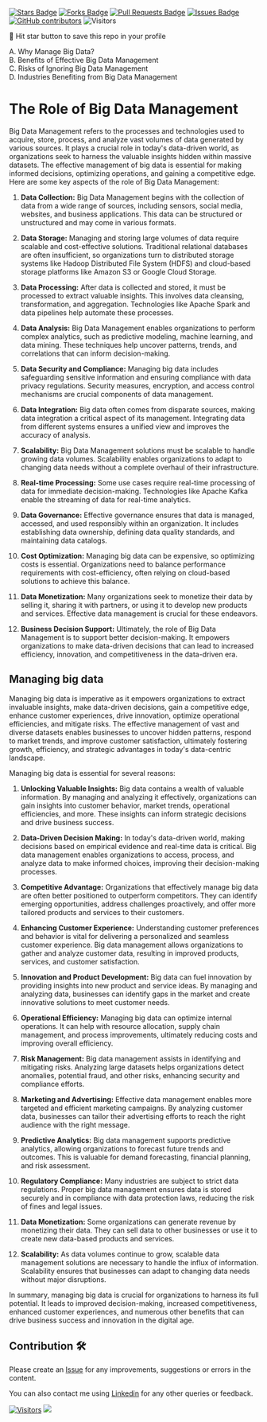 <a href="https://github.com/drshahizan/BDM/stargazers"><img src="https://img.shields.io/github/stars/drshahizan/BDM" alt="Stars Badge"/></a>
<a href="https://github.com/drshahizan/BDM/network/members"><img src="https://img.shields.io/github/forks/drshahizan/BDM" alt="Forks Badge"/></a>
<a href="https://github.com/drshahizan/BDM/pulls"><img src="https://img.shields.io/github/issues-pr/drshahizan/BDM" alt="Pull Requests Badge"/></a>
<a href="https://github.com/drshahizan/BDM"><img src="https://img.shields.io/github/issues/drshahizan/BDM" alt="Issues Badge"/></a>
<a href="https://github.com/drshahizan/BDM/graphs/contributors"><img alt="GitHub contributors" src="https://img.shields.io/github/contributors/drshahizan/BDM?color=2b9348"></a>
![Visitors](https://api.visitorbadge.io/api/visitors?path=https%3A%2F%2Fgithub.com%2Fdrshahizan%2BDM&labelColor=%23d9e3f0&countColor=%23697689&style=flat)

🌟 Hit star button to save this repo in your profile


A. Why Manage Big Data?<br> B. Benefits of Effective Big Data Management<br> C. Risks of Ignoring Big Data Management<br> D. Industries Benefiting from Big Data Management

# The Role of Big Data Management

Big Data Management refers to the processes and technologies used to acquire, store, process, and analyze vast volumes of data generated by various sources. It plays a crucial role in today's data-driven world, as organizations seek to harness the valuable insights hidden within massive datasets. The effective management of big data is essential for making informed decisions, optimizing operations, and gaining a competitive edge. Here are some key aspects of the role of Big Data Management:

1. **Data Collection:** Big Data Management begins with the collection of data from a wide range of sources, including sensors, social media, websites, and business applications. This data can be structured or unstructured and may come in various formats.

2. **Data Storage:** Managing and storing large volumes of data require scalable and cost-effective solutions. Traditional relational databases are often insufficient, so organizations turn to distributed storage systems like Hadoop Distributed File System (HDFS) and cloud-based storage platforms like Amazon S3 or Google Cloud Storage.

3. **Data Processing:** After data is collected and stored, it must be processed to extract valuable insights. This involves data cleansing, transformation, and aggregation. Technologies like Apache Spark and data pipelines help automate these processes.

4. **Data Analysis:** Big Data Management enables organizations to perform complex analytics, such as predictive modeling, machine learning, and data mining. These techniques help uncover patterns, trends, and correlations that can inform decision-making.

5. **Data Security and Compliance:** Managing big data includes safeguarding sensitive information and ensuring compliance with data privacy regulations. Security measures, encryption, and access control mechanisms are crucial components of data management.

6. **Data Integration:** Big data often comes from disparate sources, making data integration a critical aspect of its management. Integrating data from different systems ensures a unified view and improves the accuracy of analysis.

7. **Scalability:** Big Data Management solutions must be scalable to handle growing data volumes. Scalability enables organizations to adapt to changing data needs without a complete overhaul of their infrastructure.

8. **Real-time Processing:** Some use cases require real-time processing of data for immediate decision-making. Technologies like Apache Kafka enable the streaming of data for real-time analytics.

9. **Data Governance:** Effective governance ensures that data is managed, accessed, and used responsibly within an organization. It includes establishing data ownership, defining data quality standards, and maintaining data catalogs.

10. **Cost Optimization:** Managing big data can be expensive, so optimizing costs is essential. Organizations need to balance performance requirements with cost-efficiency, often relying on cloud-based solutions to achieve this balance.

11. **Data Monetization:** Many organizations seek to monetize their data by selling it, sharing it with partners, or using it to develop new products and services. Effective data management is crucial for these endeavors.

12. **Business Decision Support:** Ultimately, the role of Big Data Management is to support better decision-making. It empowers organizations to make data-driven decisions that can lead to increased efficiency, innovation, and competitiveness in the data-driven era.

## Managing big data
Managing big data is imperative as it empowers organizations to extract invaluable insights, make data-driven decisions, gain a competitive edge, enhance customer experiences, drive innovation, optimize operational efficiencies, and mitigate risks. The effective management of vast and diverse datasets enables businesses to uncover hidden patterns, respond to market trends, and improve customer satisfaction, ultimately fostering growth, efficiency, and strategic advantages in today's data-centric landscape.

Managing big data is essential for several reasons:

1. **Unlocking Valuable Insights:** Big data contains a wealth of valuable information. By managing and analyzing it effectively, organizations can gain insights into customer behavior, market trends, operational efficiencies, and more. These insights can inform strategic decisions and drive business success.

2. **Data-Driven Decision Making:** In today's data-driven world, making decisions based on empirical evidence and real-time data is critical. Big data management enables organizations to access, process, and analyze data to make informed choices, improving their decision-making processes.

3. **Competitive Advantage:** Organizations that effectively manage big data are often better positioned to outperform competitors. They can identify emerging opportunities, address challenges proactively, and offer more tailored products and services to their customers.

4. **Enhancing Customer Experience:** Understanding customer preferences and behavior is vital for delivering a personalized and seamless customer experience. Big data management allows organizations to gather and analyze customer data, resulting in improved products, services, and customer satisfaction.

5. **Innovation and Product Development:** Big data can fuel innovation by providing insights into new product and service ideas. By managing and analyzing data, businesses can identify gaps in the market and create innovative solutions to meet customer needs.

6. **Operational Efficiency:** Managing big data can optimize internal operations. It can help with resource allocation, supply chain management, and process improvements, ultimately reducing costs and improving overall efficiency.

7. **Risk Management:** Big data management assists in identifying and mitigating risks. Analyzing large datasets helps organizations detect anomalies, potential fraud, and other risks, enhancing security and compliance efforts.

8. **Marketing and Advertising:** Effective data management enables more targeted and efficient marketing campaigns. By analyzing customer data, businesses can tailor their advertising efforts to reach the right audience with the right message.

9. **Predictive Analytics:** Big data management supports predictive analytics, allowing organizations to forecast future trends and outcomes. This is valuable for demand forecasting, financial planning, and risk assessment.

10. **Regulatory Compliance:** Many industries are subject to strict data regulations. Proper big data management ensures data is stored securely and in compliance with data protection laws, reducing the risk of fines and legal issues.

11. **Data Monetization:** Some organizations can generate revenue by monetizing their data. They can sell data to other businesses or use it to create new data-based products and services.

12. **Scalability:** As data volumes continue to grow, scalable data management solutions are necessary to handle the influx of information. Scalability ensures that businesses can adapt to changing data needs without major disruptions.

In summary, managing big data is crucial for organizations to harness its full potential. It leads to improved decision-making, increased competitiveness, enhanced customer experiences, and numerous other benefits that can drive business success and innovation in the digital age.

## Contribution 🛠️
Please create an [Issue](https://github.com/drshahizan/BDM/issues) for any improvements, suggestions or errors in the content.

You can also contact me using [Linkedin](https://www.linkedin.com/in/drshahizan/) for any other queries or feedback.

[![Visitors](https://api.visitorbadge.io/api/visitors?path=https%3A%2F%2Fgithub.com%2Fdrshahizan&labelColor=%23697689&countColor=%23555555&style=plastic)](https://visitorbadge.io/status?path=https%3A%2F%2Fgithub.com%2Fdrshahizan)
![](https://hit.yhype.me/github/profile?user_id=81284918)

